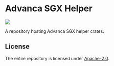 # Advanca SGX Helper

[![](https://github.com/advanca/advanca-sgx-helper/workflows/Rust/badge.svg)](https://github.com/advanca/advanca-sgx-helper/actions?query=workflow%3ARust)

A repository hosting Advanca SGX helper crates.

## License

The entire repository is licensed under [Apache-2.0](./LICENSE).